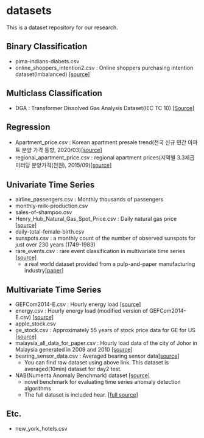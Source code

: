 # datasets
This is a dataset repository for our research.

## Binary Classification
- pima-indians-diabets.csv
- online_shoppers_intention2.csv : Online shoppers purchasing intention dataset(Imbalanced) [[source]](https://archive.ics.uci.edu/ml/datasets/Online+Shoppers+Purchasing+Intention+Dataset)

## Multiclass Classification
- DGA : Transformer Dissolved Gas Analysis Dataset(IEC TC 10) [[Source]](https://github.com/piotrmirowski/DGA)

## Regression
- Apartment_price.csv : Korean apartment presale trend(전국 신규 민간 아파트 분양 가격 동향, 2020/03)[[source]](https://www.data.go.kr/data/3035522/fileData.do)
- regional_apartment_price.csv : regional apartment prices(지역별 3.3제곱미터당 분양가격(천원), 2015/09)[[source]](https://goo.gl/oJydAv)

## Univariate Time Series
- airline_passengers.csv : Monthly thousands of passengers
- monthly-milk-production.csv
- sales-of-shampoo.csv
- Henry_Hub_Natural_Gas_Spot_Price.csv : Daily natural gas price [[source]](https://www.eia.gov/dnav/ng/hist/rngwhhdD.htm)
- daily-total-female-birth.csv
- sunspots.csv : a monthly count of the number of observed sunspots for just over 230 years (1749-1983)
- rare_events.csv : rare event classification in multivariate time series [[source]](https://github.com/ANONYMOUS-GURU/RareEventDetection/blob/master/data/rare_events.csv)
  - a real world dataset provided from a pulp-and-paper manufacturing industry[[paper]](https://arxiv.org/abs/1809.10717)

## Multivariate Time Series
- GEFCom2014-E.csv : Hourly energy load [[source]](http://blog.drhongtao.com/2017/03/gefcom2014-load-forecasting-data.html)
- energy.csv : Hourly energy load (modified version of GEFCom2014-E.csv) [[source]](https://www.dropbox.com/s/kem812npa8qfnb5/energy.csv?dl=0)
- apple_stock.csv
- ge_stock.csv : Approximately 55 years of stock price data for GE for US [[source]](https://www.kaggle.com/darkknight91/ge-stock)
- malaysia_all_data_for_paper.csv : Hourly load data of the city of Johor in Malaysia generated in 2009 and 2010 [[source]](https://data.mendeley.com/datasets/f4fcrh4tn9/1)
- bearing_sensor_data.csv : Averaged bearing sensor data[[source]](https://ti.arc.nasa.gov/tech/dash/groups/pcoe/prognostic-data-repository/)  
  - You can find raw dataset using above link. This dataset is averaged(10min) dataset for day2 test.
- NAB(Numenta Anomaly Benchmark) dataset [[source]](https://www.kaggle.com/boltzmannbrain/nab)
  - novel benchmark for evaluating time series anomaly detection algorithms  
  - The full dataset is included hear. [[full source]](https://github.com/numenta/NAB)

## Etc.

- new_york_hotels.csv
